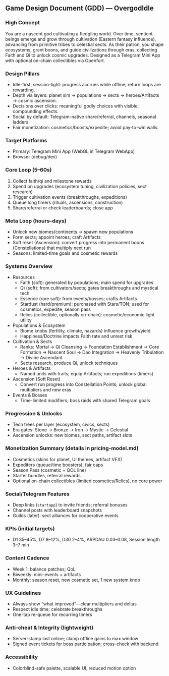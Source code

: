 ## Game Design Document (GDD) — OvergodIdle

### High Concept
You are a nascent god cultivating a fledgling world. Over time, sentient beings emerge and grow through cultivation (Eastern fantasy influence), advancing from primitive tribes to celestial sects. As their patron, you shape ecosystems, grant boons, and guide civilizations through eras, collecting Faith and Qi to unlock cosmic upgrades. Designed as a Telegram Mini App with optional on-chain collectibles via Openfort.

### Design Pillars
- Idle-first, session-light: progress accrues while offline; return loops are rewarding.
- Depth via layers: planet sim → populations → sects → heroes/Artifacts → cosmic ascension.
- Decisions over clicks: meaningful godly choices with visible, compounding effects.
- Social by default: Telegram-native share/referral, channels, seasonal ladders.
- Fair monetization: cosmetics/boosts/expedite; avoid pay-to-win walls.

### Target Platforms
- Primary: Telegram Mini App (WebGL in Telegram WebApp)
- Browser (debug/dev)

### Core Loop (5–60s)
1. Collect faith/qi and milestone rewards
2. Spend on upgrades (ecosystem tuning, civilization policies, sect research)
3. Trigger cultivation events (breakthroughs, expeditions)
4. Queue long timers (rituals, ascensions, construction)
5. Share/referral or check leaderboards; close app

### Meta Loop (hours–days)
- Unlock new biomes/continents → spawn new populations
- Form sects; appoint heroes; craft Artifacts
- Soft reset (Ascension): convert progress into permanent boons (Constellations) that multiply next run
- Seasons: limited-time goals and cosmetic rewards

### Systems Overview
- Resources
  - Faith (soft): generated by populations; main spend for upgrades
  - Qi (soft): from cultivators/sects; gates breakthroughs and mystical tech
  - Essence (rare soft): from events/bosses; crafts Artifacts
  - Stardust (hard/premium): purchased with Stars/TON; used for cosmetics, expedite, season pass
  - Relics (collectible, optionally on-chain): cosmetic/economic light utility
- Populations & Ecosystem
  - Biome knobs (fertility, climate, hazards) influence growth/yield
  - Happiness/Doctrine impacts Faith rate and unrest risk
- Cultivation & Sects
  - Ranks: Mortal → Qi Cleansing → Foundation Establishment → Core Formation → Nascent Soul → Dao Integration → Heavenly Tribulation → Divine Ascendant
  - Sects research, produce Qi, unlock techniques
- Heroes & Artifacts
  - Named units with traits; equip Artifacts; run expeditions (timers)
- Ascension (Soft Reset)
  - Convert run progress into Constellation Points; unlock global multipliers and new eras
- Events & Bosses
  - Time-limited modifiers; boss raids with shared Telegram goals

### Progression & Unlocks
- Tech trees per layer (ecosystem, civics, sects)
- Era gates: Stone → Bronze → Iron → Mystic → Celestial
- Ascension unlocks: new biomes, sect paths, artifact slots

### Monetization Summary (details in pricing-model.md)
- Cosmetics (skins for planet, UI themes, artifact VFX)
- Expediters (queue/time boosters), fair caps
- Season Pass (cosmetic + QOL line)
- Starter bundles, referral rewards
- Optional on-chain collectibles (limited cosmetics/Relics), no core power

### Social/Telegram Features
- Deep links (`startapp`) to invite friends; referral bonuses
- Channel posts with leaderboard snapshots
- Guilds (later): sect alliances for cooperative events

### KPIs (initial targets)
- D1 35–45%, D7 8–12%, D30 2–4%, ARPDAU $0.03–$0.08, Session length 3–7 min

### Content Cadence
- Week 1: balance patches; QoL
- Biweekly: mini-events + artifacts
- Monthly: season reset, new cosmetic set, 1 new system knob

### UX Guidelines
- Always show “what improved”—clear multipliers and deltas
- Respect idle time; celebrate breakthroughs
- One-tap re-queue for recurring timers

### Anti-cheat & Integrity (lightweight)
- Server-stamp last online; clamp offline gains to max window
- Signed event tickets for boss participation; cross-check with backend

### Accessibility
- Colorblind-safe palette, scalable UI, reduced motion option


